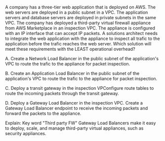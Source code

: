 A company has a three-tier web application that is deployed on AWS. The web servers are deployed in a public subnet in a VPC. The application servers and database servers are deployed in private subnets in the same VPC. The company has deployed a third-party virtual firewall appliance from AWS Marketplace in an inspection VPC. The appliance is configured with an IP interface that can accept IP packets. A solutions architect needs to integrate the web application with the appliance to inspect all trafic to the application before the trafic reaches the web server. Which solution will meet these requirements with the LEAST operational overhead? 

A. Create a Network Load Balancer in the public subnet of the application's VPC to route the trafic to the appliance for packet inspection. 

B. Create an Application Load Balancer in the public subnet of the application's VPC to route the trafic to the appliance for packet inspection. 

C. Deploy a transit gateway in the inspection VPConfigure route tables to route the incoming packets through the transit gateway. 

D. Deploy a Gateway Load Balancer in the inspection VPC. Create a Gateway Load Balancer endpoint to receive the incoming packets and forward the packets to the appliance.

Explain: 
Key word "Third party FW" Gateway Load Balancers make it easy to deploy, scale, and manage third-party virtual appliances, such as security appliances.